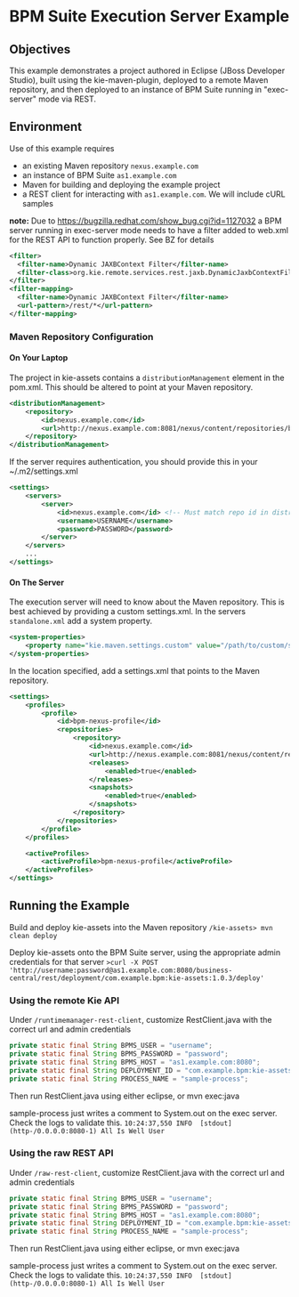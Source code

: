 # BPM Suite Execution Server Example

## Objectives

This example demonstrates a project authored in Eclipse (JBoss Developer Studio), built using the kie-maven-plugin, deployed to a remote Maven repository, and then deployed to an instance of BPM Suite running in "exec-server" mode via REST.

## Environment

Use of this example requires 
* an existing Maven repository `nexus.example.com`
* an instance of BPM Suite `as1.example.com`
* Maven for building and deploying the example project
* a REST client for interacting with `as1.example.com`. We will include cURL samples

__note:__ Due to https://bugzilla.redhat.com/show_bug.cgi?id=1127032 a BPM server running in exec-server mode needs to have a filter added to web.xml for the REST API to function properly. See BZ for details
```xml
<filter>
  <filter-name>Dynamic JAXBContext Filter</filter-name>
  <filter-class>org.kie.remote.services.rest.jaxb.DynamicJaxbContextFilter</filter-class>
</filter>
<filter-mapping>
  <filter-name>Dynamic JAXBContext Filter</filter-name>
  <url-pattern>/rest/*</url-pattern>
</filter-mapping>
```

### Maven Repository Configuration
#### On Your Laptop
The project in kie-assets contains a `distributionManagement` element in the pom.xml. This should be altered to point at your Maven repository.
```xml
<distributionManagement>
    <repository>
        <id>nexus.example.com</id>
        <url>http://nexus.example.com:8081/nexus/content/repositories/bpm</url>
    </repository>
</distributionManagement>
```

If the server requires authentication, you should provide this in your ~/.m2/settings.xml
```xml
<settings>
    <servers>
        <server>
            <id>nexus.example.com</id> <!-- Must match repo id in distributionManagement -->
            <username>USERNAME</username>
            <password>PASSWORD</password>
        </server>
    </servers>
    ...
</settings>
```
#### On The Server
The execution server will need to know about the Maven repository. This is best achieved by providing a custom settings.xml. In the servers `standalone.xml` add a system property.
```xml
<system-properties>
    <property name="kie.maven.settings.custom" value="/path/to/custom/settings.xml"/>
</system-properties>
```

In the location specified, add a settings.xml that points to the Maven repository.
```xml
<settings>
    <profiles>
        <profile>
            <id>bpm-nexus-profile</id>
            <repositories>
                <repository>
                    <id>nexus.example.com</id>
                    <url>http://nexus.example.com:8081/nexus/content/repositories/bpm</url>
                    <releases>
                        <enabled>true</enabled>
                    </releases>
                    <snapshots>
                        <enabled>true</enabled>
                    </snapshots>
                </repository>
            </repositories>
        </profile>
    </profiles>

    <activeProfiles>
        <activeProfile>bpm-nexus-profile</activeProfile>
    </activeProfiles>
</settings>
```


## Running the Example
Build and deploy kie-assets into the Maven repository
`/kie-assets> mvn clean deploy`

Deploy kie-assets onto the BPM Suite server, using the appropriate admin credentials for that server
`>curl -X POST 'http://username:password@as1.example.com:8080/business-central/rest/deployment/com.example.bpm:kie-assets:1.0.3/deploy'`

### Using the remote Kie API
Under `/runtimemanager-rest-client`, customize RestClient.java with the correct url and admin credentials
```java
private static final String BPMS_USER = "username";
private static final String BPMS_PASSWORD = "password";
private static final String BPMS_HOST = "as1.example.com:8080";
private static final String DEPLOYMENT_ID = "com.example.bpm:kie-assets:1.0.3";
private static final String PROCESS_NAME = "sample-process";
```
Then run RestClient.java using either eclipse, or mvn exec:java

sample-process just writes a comment to System.out on the exec server. Check the logs to validate this.
`10:24:37,550 INFO  [stdout] (http-/0.0.0.0:8080-1) All Is Well User`

### Using the raw REST API
Under `/raw-rest-client`, customize RestClient.java with the correct url and admin credentials
```java
private static final String BPMS_USER = "username";
private static final String BPMS_PASSWORD = "password";
private static final String BPMS_HOST = "as1.example.com:8080";
private static final String DEPLOYMENT_ID = "com.example.bpm:kie-assets:1.0.3";
private static final String PROCESS_NAME = "sample-process";
```
Then run RestClient.java using either eclipse, or mvn exec:java

sample-process just writes a comment to System.out on the exec server. Check the logs to validate this.
`10:24:37,550 INFO  [stdout] (http-/0.0.0.0:8080-1) All Is Well User`


